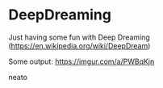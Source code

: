 # DeepDreaming

Just having some fun with Deep Dreaming (https://en.wikipedia.org/wiki/DeepDream)

Some output: https://imgur.com/a/PWBqKjn

neato
